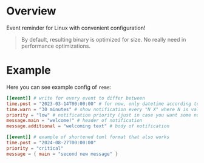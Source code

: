# Overview
Event reminder for Linux with convenient configuration!

>By default, resulting binary is optimized for size. No really need in performance optimizations.

# Example
Here you can see example config of `reme`:
```toml
[[event]] # write for every event to differ between
time.post = "2023-03-14T00:00:00" # for now, only datetime according to ISO 8601 (no date only) is supported
time.warn = "30 minutes" # show notification every "N X" where N is value and X is seconds/minutes/hours/days/weeks/months/years
priority = "low" # notification priority (just in case you want some notification to be exteremely important)
message.main = "welcome!" # header of notification
message.additional = "welcoming text" # body of notification

[[event]] # example of shortened toml format that also works
time.post = "2024-08-27T00:00:00"
priority = "critical"
message = { main = "second new message" }
```
